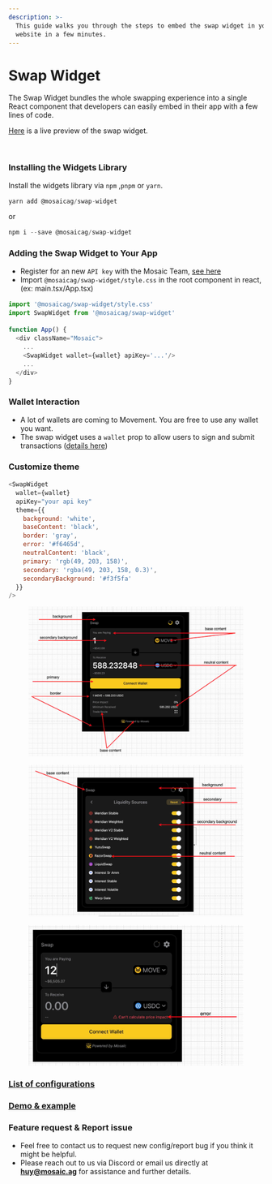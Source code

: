 ```yaml
---
description: >-
  This guide walks you through the steps to embed the swap widget in your
  website in a few minutes.
---
```


# Swap Widget

The Swap Widget bundles the whole swapping experience into a single React component that developers can easily embed in their app with a few lines of code.

[Here](https://swap-widget-demo.vercel.app/) is a live preview of the swap widget.

<div data-full-width="false"><figure><img src="https://swap-widget-demo.vercel.app/widget.png" alt="" width="500"><figcaption></figcaption></figure></div>

### Installing the Widgets Library

Install the widgets library via `npm` ,`pnpm` or `yarn`.

```js
yarn add @mosaicag/swap-widget
```

or

```js
npm i --save @mosaicag/swap-widget
```

### Adding the Swap Widget to Your App

* Register for an new `API key` with the Mosaic Team, [see here](https://docs.mosaic.ag/swap-integration/integration-partners#note-api-key-requirement)
* Import `@mosaicag/swap-widget/style.css` in the root component in react, (ex: main.tsx/App.tsx)

```js
import '@mosaicag/swap-widget/style.css' 
import SwapWidget from '@mosaicag/swap-widget'

function App() {
  <div className="Mosaic">
    ...
    <SwapWidget wallet={wallet} apiKey='...'/>
    ...
  </div>
}
```

### Wallet Interaction

* A lot of wallets are coming to Movement. You are free to use any wallet you want.
* The swap widget uses a `wallet` prop to allow users to sign and submit transactions ([details here](https://www.npmjs.com/package/@mosaicag/swap-widget))

### Customize theme

```js
<SwapWidget 
  wallet={wallet}
  apiKey="your api key"
  theme={{
    background: 'white',
    baseContent: 'black',
    border: 'gray',
    error: '#f6465d',
    neutralContent: 'black',
    primary: 'rgb(49, 203, 158)',
    secondary: 'rgba(49, 203, 158, 0.3)',
    secondaryBackground: '#f3f5fa'
  }}
/>

```

<figure><img src="../.gitbook/assets/theme1.jpg" alt=""><figcaption></figcaption></figure>

<figure><img src="../.gitbook/assets/theme2.jpg" alt=""><figcaption></figcaption></figure>

<figure><img src="../.gitbook/assets/theme3.jpg" alt=""><figcaption></figcaption></figure>

### [List of configurations](https://www.npmjs.com/package/@mosaicag/swap-widget)

### [Demo & example](https://swap-widget-demo.vercel.app/)

### Feature request & Report issue

* Feel free to contact us to request new config/report bug if you think it might be helpful.
* Please reach out to us via Discord or email us directly at **huy@mosaic.ag** for assistance and further details.
